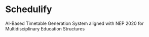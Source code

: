 # Schedulify
AI-Based Timetable Generation System aligned with NEP 2020 for Multidisciplinary Education Structures

